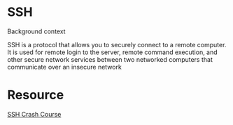 # SSH

Background context

SSH is a protocol that allows you to securely connect to a remote computer. It is used for remote login to the server, remote command execution, and other secure network services between two networked computers that communicate over an insecure network

# Resource

[SSH Crash Course](https://www.youtube.com/watch?v=hQWRp-FdTpc)
